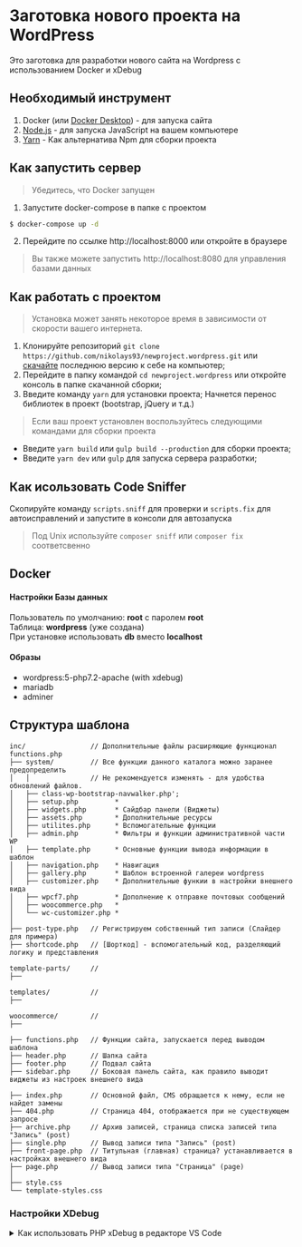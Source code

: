 # Заготовка нового проекта на WordPress

Это заготовка для разработки нового сайта на Wordpress с использованием Docker и xDebug

## Необходимый инструмент
1. Docker (или [Docker Desktop](https://docs.docker.com/desktop/)) - для запуска сайта
2. [Node.js](https://nodejs.org/en/download/) - для запуска JavaScript на вашем компьютере
3. [Yarn](https://yarnpkg.com/en/docs/install/) - Как альтернатива Npm для сборки проекта

## Как запустить сервер

> Убедитесь, что Docker запущен

1. Запустите docker-compose в папке с проектом
```sh
$ docker-compose up -d
```
2. Перейдите по ссылке http://localhost:8000 или откройте в браузере

> Вы также можете запустить http://localhost:8080 для управления базами данных

## Как работать с проектом

> Установка может занять некоторое время в зависимости от скорости вашего интернета.

1. Клонируйте репозиторий ```git clone https://github.com/nikolays93/newproject.wordpress.git``` или [скачайте](https://github.com/nikolays93/newproject.wordpress/releases/latest) последнюю версию к себе на компьютер;
2. Перейдите в папку командой ```cd newproject.wordpress``` или откройте консоль в папке скачанной сборки;
3. Введите команду ```yarn``` для установки проекта; Начнется перенос библиотек в проект (bootstrap, jQuery и т.д.)

> Если ваш проект установлен воспользуйтесь следующими командами для сборки проекта

- Введите ```yarn build``` или ```gulp build --production``` для сборки проекта;
- Введите ```yarn dev``` или ```gulp``` для запуска сервера разработки;

## Как исользовать Code Sniffer

Скопируйте команду `scripts.sniff` для проверки и `scripts.fix` для автоисправлений и запустите в консоли для автозапуска

> Под Unix используйте `composer sniff` или `composer fix` соответсвенно

## Docker
#### Настройки Базы данных
Пользователь по умолчанию: __root__ с паролем __root__  
Таблица: __wordpress__ (уже создана)  
При установке использовать __db__ вместо __localhost__  

#### Образы
- wordpress:5-php7.2-apache (with xdebug)
- mariadb
- adminer

## Структура шаблона

```
inc/                // Дополнительные файлы расширяющие функционал functions.php
├── system/         // Все функции данного каталога можно заранее предопределить
│   │               // Не рекомендуется изменять - для удобства обновлений файлов.
│   ├── class-wp-bootstrap-navwalker.php';
│   ├── setup.php         *
│   ├── widgets.php       * Сайдбар панели (Виджеты)
│   ├── assets.php        * Дополнительные ресурсы
│   ├── utilites.php      * Вспомогательные функции
│   ├── admin.php         * Фильтры и функции административной части WP
│   ├── template.php      * Основные функции вывода информации в шаблон
│   ├── navigation.php    * Навигация
│   ├── gallery.php       * Шаблон встроенной галереи wordpress
│   ├── customizer.php    * Дополнительные функии в настройки внешнего вида
│   ├── wpcf7.php         * Дополнение к отправке почтовых сообщений
│   ├── woocommerce.php   *
│   └── wc-customizer.php *
│
├── post-type.php   // Регистрируем собственный тип записи (Слайдер для примера)
├── shortcode.php   // [Шорткод] - вспомогательный код, разделяющий логику и представления

template-parts/     //
├──

templates/          //
├──

woocommerce/        //
├──

├── functions.php   // Функции сайта, запускается перед выводом шаблона
├── header.php      // Шапка сайта
├── footer.php      // Подвал сайта
├── sidebar.php     // Боковая панель сайта, как правило выводит виджеты из настроек внешнего вида

├── index.php       // Основной файл, CMS обращается к нему, если не найдет замены
├── 404.php         // Страница 404, отображается при не существующем запросе
├── archive.php     // Архив записей, страница списка записей типа "Запись" (post)
├── single.php      // Вывод записи типа "Запись" (post)
├── front-page.php  // Титульная (главная) страница? устанавливается в настройках внешнего вида
├── page.php        // Вывод записи типа "Страница" (page)
│
├── style.css
└── template-styles.css
```

### Настройки XDebug

<details>
    <summary>Как использовать PHP xDebug в редакторе VS Code</summary>

> Убедитесь что установленно дополнение [PHP Debug](https://marketplace.visualstudio.com/items?itemName=felixfbecker.php-debug) для VSCode

0. Создайте файл `./.vscode/launch.json` с содержимым:
```json
{
  "version": "0.2.0",
  "configurations": [
    {
      "name": "Listen for XDebug",
      "type": "php",
      "request": "launch",
      "port": 9000,
      "pathMappings": {
        "/var/www/html": "${workspaceFolder}/www/html"
      },
      "xdebugSettings": {
        "max_data": 65535,
        "show_hidden": 1,
        "max_children": 100,
        "max_depth": 5
      }
    }
  ]
}
```

1. Запустите проект
2. Откройте раздел "Запустить" `CTRL+SHIFT+D` в боковой панели редактора и нажмите `Listen for XDebug`
3. Установите в PHP файле точку останова

</details>
